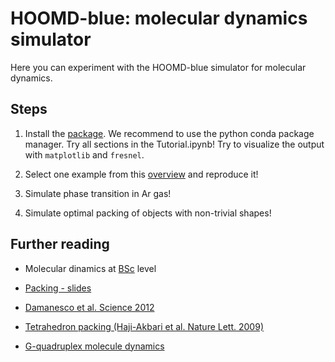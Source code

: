 # HOOMD-blue: molecular dynamics simulator

Here you can experiment with the HOOMD-blue simulator for molecular dynamics.

## Steps

1. Install the [package](http://codeblue.umich.edu/hoomd-blue/). We recommend to use the python conda package manager. Try all sections in the Tutorial.ipynb!
Try to visualize the output with `matplotlib` and `fresnel`.

2. Select one example from this [overview](http://mug.mvapich.cse.ohio-state.edu/static/media/mug/presentations/2014/glaser.pdf) and reproduce it!

3. Simulate phase transition in Ar gas!

4. Simulate optimal packing of objects with non-trivial shapes!



## Further reading

*    Molecular dinamics at [BSc](http://complex.elte.hu/~csabai/szamszim/simLec5.pdf) level

*    [Packing - slides](http://on-demand.gputechconf.com/gtc/2014/presentations/S4166-scalable-hard-particle-monte-carlo-sims-hoomd-blue.pdf) 

* [Damanesco et al. Science 2012](https://www.sciencemag.org/content/337/6093/453.full)

* [Tetrahedron packing (Haji-Akbari et al. Nature Lett. 2009)](http://arxiv.org/ftp/arxiv/papers/1012/1012.5138.pdf)

*    [G-quadruplex molecule dynamics](https://arxiv.org/pdf/1705.10778.pdf)
 
